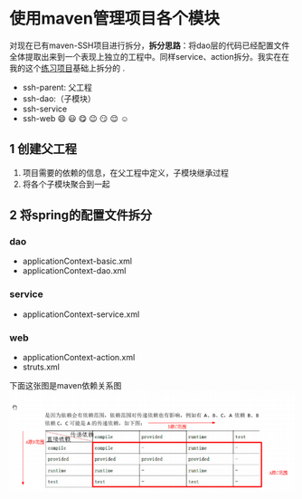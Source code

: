 # 使用maven管理项目各个模块

对现在已有maven-SSH项目进行拆分，**拆分思路**：将dao层的代码已经配置文件全体提取出来到一个表现上独立的工程中。同样service、action拆分。我实在在我的这个[练习项目](https://github.com/coderlongren/mavenSSH-wirk-)基础上拆分的 .
* ssh-parent: 父工程
* ssh-dao:（子模块）
* ssh-service
* ssh-web
:smile: :smiley: :yum: :wink: :smirk: :relieved: :relaxed:
## 1 创建父工程
1. 项目需要的依赖的信息，在父工程中定义，子模块继承过程
2. 将各个子模块聚合到一起
## 2 将spring的配置文件拆分
### dao
* applicationContext-basic.xml
* applicationContext-dao.xml
### service
* applicationContext-service.xml

### web
* applicationContext-action.xml
* struts.xml

下面这张图是maven依赖关系图
![](/test.png)




